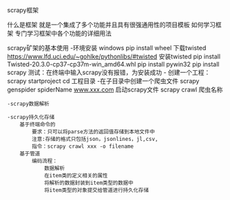 scrapy框架

什么是框架
    就是一个集成了多个功能并且具有很强通用性的项目模板
如何学习框架
    专门学习框架中各个功能的详细用法

scrapy矿架的基本使用
    -环境安装
        windows
        pip install wheel
        下载twisted https://www.lfd.uci.edu/~gohlke/pythonlibs/#twisted
        安装twisted pip install Twisted-20.3.0-cp37-cp37m-win_amd64.whl
        pip install pywin32
        pip install scrapy
        测试：在终端中输入scrapy没有报错，为安装成功
        - 创建一个工程：scrapy startproject
        cd 工程目录
        -在子目录中创建一个爬虫文件
            scrapy genspider spiderName  www.xxx.com
        启动scrapy文件
            scrapy crawl 爬虫名称

    -scrapy数据解析
    
    -scrapy持久化存储
        基于终端命令的
            要求：只可以将parse方法的返回值存储到本地文件中
            注意:存储的格式只包括json，jsonlines，jl,csv,  
            指令：scrapy crawl xxx -o filename
        基于管道
            编码流程：
                数据解析
                在item类的定义相关的属性
                将解析的数据封装到item类型的数据中
                将item类型的对象提交给管道进行持久化存储
    
    
    

    
